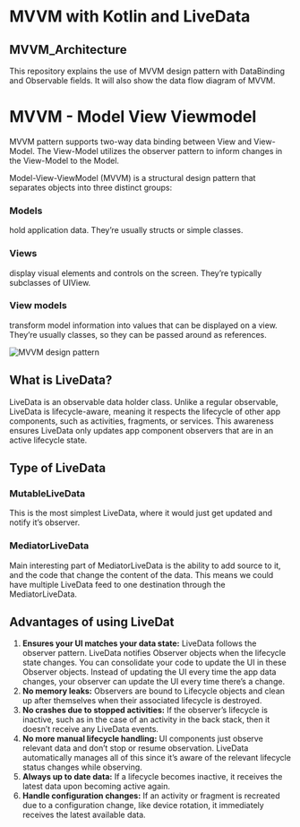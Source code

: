 # MVVM with Kotlin and LiveData

## MVVM_Architecture
This repository explains the use of MVVM design pattern with DataBinding and Observable fields. It will also show the data flow diagram of  MVVM.

# MVVM - Model View Viewmodel
MVVM pattern supports two-way data binding between View and View-Model. The View-Model utilizes the observer pattern to inform changes in the View-Model to the Model.

Model-View-ViewModel (MVVM) is a structural design pattern that separates objects into three distinct groups:
### Models 
hold application data. They’re usually structs or simple classes.
### Views 
display visual elements and controls on the screen. They’re typically subclasses of UIView.
### View models 
transform model information into values that can be displayed on a view. They’re usually classes, so they can be passed around as references.

![MVVM design pattern](https://camo.githubusercontent.com/ed52bf7b4c8b0b18c988587c46ba3daaa86470a6/68747470733a2f2f707265766965772e6962622e636f2f6964444b6d652f332e706e67)

## What is LiveData?
 LiveData is an observable data holder class. Unlike a regular observable, LiveData is lifecycle-aware, meaning it respects the lifecycle of other app components, such as activities, fragments, or services. This awareness ensures LiveData only updates app component observers that are in an active lifecycle state.
 
## Type of LiveData
### MutableLiveData 
This is the most simplest LiveData, where it would just get updated and notify it’s observer.

### MediatorLiveData
Main interesting part of MediatorLiveData is the ability to add source to it, and the code that change the content of the data. This means we could have multiple LiveData feed to one destination through the MediatorLiveData.

## Advantages of using LiveDat  
1. <b>Ensures your UI matches your data state:</b> LiveData follows the observer pattern. LiveData notifies Observer objects when the lifecycle state changes. You can consolidate your code to update the UI in these Observer objects. Instead of updating the UI every time the app data changes, your observer can update the UI every time there’s a change.
2. <b>No memory leaks:</b> Observers are bound to Lifecycle objects and clean up after themselves when their associated lifecycle is destroyed.
3. <b>No crashes due to stopped activities:</b> If the observer’s lifecycle is inactive, such as in the case of an activity in the back stack, then it doesn’t receive any LiveData events.
4. <b>No more manual lifecycle handling:</b> UI components just observe relevant data and don’t stop or resume observation. LiveData automatically manages all of this since it’s aware of the relevant lifecycle status changes while observing.
5. <b>Always up to date data:</b> If a lifecycle becomes inactive, it receives the latest data upon becoming active again.
6. <b>Handle configuration changes:</b> If an activity or fragment is recreated due to a configuration change, like device rotation, it immediately receives the latest available data.
